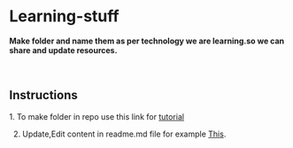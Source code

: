 # Learning-stuff

<strong>Make folder and name them as per technology we are learning.so we can share and update resources.</strong>

</br>

<h2><Strong>Instructions</strong></h2>
  1. To make folder in repo use this link for <a href="https://github.com/KirstieJane/STEMMRoleModels/wiki/Creating-new-folders-in-GitHub-repository-via-the-browser">tutorial</a>
  
  2. Update,Edit content in readme.md file
  for example <a href="https://github.com/vision72/-100DaysofMLCode">This</a>.
